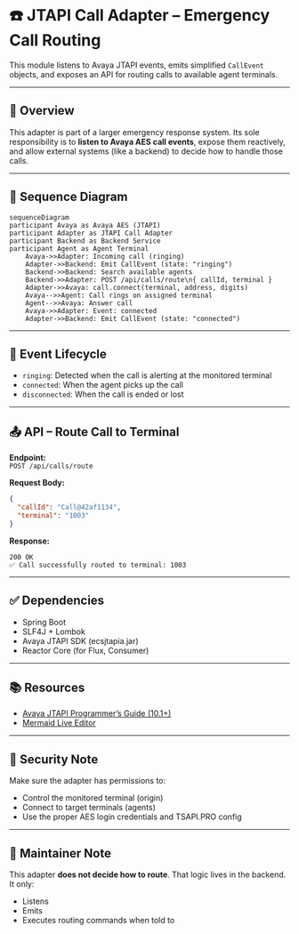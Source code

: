 # ☎️ JTAPI Call Adapter – Emergency Call Routing

This module listens to Avaya JTAPI events, emits simplified `CallEvent` objects, and exposes an API for routing calls to available agent terminals.

---

## 🔧 Overview

This adapter is part of a larger emergency response system. Its sole responsibility is to **listen to Avaya AES call events**, expose them reactively, and allow external systems (like a backend) to decide how to handle those calls.

---

## 📶 Sequence Diagram

```mermaid
sequenceDiagram
participant Avaya as Avaya AES (JTAPI)
participant Adapter as JTAPI Call Adapter
participant Backend as Backend Service
participant Agent as Agent Terminal
    Avaya->>Adapter: Incoming call (ringing)
    Adapter->>Backend: Emit CallEvent (state: "ringing")
    Backend->>Backend: Search available agents
    Backend->>Adapter: POST /api/calls/route\n{ callId, terminal }
    Adapter->>Avaya: call.connect(terminal, address, digits)
    Avaya-->>Agent: Call rings on assigned terminal
    Agent-->>Avaya: Answer call
    Avaya->>Adapter: Event: connected
    Adapter->>Backend: Emit CallEvent (state: "connected")

```

---

## 🔁 Event Lifecycle

- `ringing`: Detected when the call is alerting at the monitored terminal
- `connected`: When the agent picks up the call
- `disconnected`: When the call is ended or lost

---

## 📤 API – Route Call to Terminal

**Endpoint:**  
`POST /api/calls/route`

**Request Body:**
```json
{
  "callId": "Call@42af1134",
  "terminal": "1003"
}
```

**Response:**
```http
200 OK
✅ Call successfully routed to terminal: 1003
```

---

## ✅ Dependencies

- Spring Boot
- SLF4J + Lombok
- Avaya JTAPI SDK (ecsjtapia.jar)
- Reactor Core (for Flux, Consumer)

---

## 📚 Resources

- [Avaya JTAPI Programmer’s Guide (10.1+)](https://documentation.avaya.com/bundle/AESOverviewAndSpec_R10.2.x/page/JTAPIProgrammers.html)
- [Mermaid Live Editor](https://mermaid.live/)

---

## 🔐 Security Note

Make sure the adapter has permissions to:
- Control the monitored terminal (origin)
- Connect to target terminals (agents)
- Use the proper AES login credentials and TSAPI.PRO config

---

## 🧠 Maintainer Note

This adapter **does not decide how to route**. That logic lives in the backend.  
It only:
- Listens
- Emits
- Executes routing commands when told to

